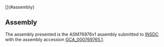 []{#assembly}

Assembly
--------

The assembly presented is the ASM76976v1 assembly submitted to
[INSDC](http://www.insdc.org) with the assembly accession
[GCA\_000769765.1](http://www.ebi.ac.uk/ena/data/view/GCA_000769765.1).
